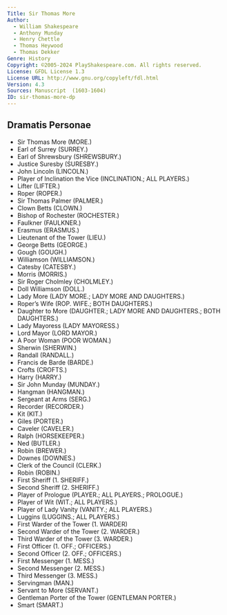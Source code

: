 ```yaml
---
Title: Sir Thomas More
Author: 
  - William Shakespeare
  - Anthony Munday
  - Henry Chettle
  - Thomas Heywood
  - Thomas Dekker
Genre: History
Copyright: ©2005-2024 PlayShakespeare.com. All rights reserved.
License: GFDL License 1.3
License URL: http://www.gnu.org/copyleft/fdl.html
Version: 4.3
Sources: Manuscript  (1603-1604)
ID: sir-thomas-more-dp
---
```


## Dramatis Personae


- Sir Thomas More (MORE.)
- Earl of Surrey (SURREY.)
- Earl of Shrewsbury (SHREWSBURY.)
- Justice Suresby (SURESBY.)
- John Lincoln (LINCOLN.)
- Player of Inclination the Vice (INCLINATION.; ALL PLAYERS.)
- Lifter (LIFTER.)
- Roper (ROPER.)
- Sir Thomas Palmer (PALMER.)
- Clown Betts (CLOWN.)
- Bishop of Rochester (ROCHESTER.)
- Faulkner (FAULKNER.)
- Erasmus (ERASMUS.)
- Lieutenant of the Tower (LIEU.)
- George Betts (GEORGE.)
- Gough (GOUGH.)
- Williamson (WILLIAMSON.)
- Catesby (CATESBY.)
- Morris (MORRIS.)
- Sir Roger Cholmley (CHOLMLEY.)
- Doll Williamson (DOLL.)
- Lady More (LADY MORE.; LADY MORE AND DAUGHTERS.)
- Roper’s Wife (ROP. WIFE.; BOTH DAUGHTERS.)
- Daughter to More (DAUGHTER.; LADY MORE AND DAUGHTERS.; BOTH DAUGHTERS.)
- Lady Mayoress (LADY MAYORESS.)
- Lord Mayor (LORD MAYOR.)
- A Poor Woman (POOR WOMAN.)
- Sherwin (SHERWIN.)
- Randall (RANDALL.)
- Francis de Barde (BARDE.)
- Crofts (CROFTS.)
- Harry (HARRY.)
- Sir John Munday (MUNDAY.)
- Hangman (HANGMAN.)
- Sergeant at Arms (SERG.)
- Recorder (RECORDER.)
- Kit (KIT.)
- Giles (PORTER.)
- Caveler (CAVELER.)
- Ralph (HORSEKEEPER.)
- Ned (BUTLER.)
- Robin (BREWER.)
- Downes (DOWNES.)
- Clerk of the Council (CLERK.)
- Robin (ROBIN.)
- First Sheriff (1. SHERIFF.)
- Second Sheriff (2. SHERIFF.)
- Player of Prologue (PLAYER.; ALL PLAYERS.; PROLOGUE.)
- Player of Wit (WIT.; ALL PLAYERS.)
- Player of Lady Vanity (VANITY.; ALL PLAYERS.)
- Luggins (LUGGINS.; ALL PLAYERS.)
- First Warder of the Tower (1. WARDER)
- Second Warder of the Tower (2. WARDER.)
- Third Warder of the Tower (3. WARDER.)
- First Officer (1. OFF.; OFFICERS.)
- Second Officer (2. OFF.; OFFICERS.)
- First Messenger (1. MESS.)
- Second Messenger (2. MESS.)
- Third Messenger (3. MESS.)
- Servingman (MAN.)
- Servant to More (SERVANT.)
- Gentleman Porter of the Tower (GENTLEMAN PORTER.)
- Smart (SMART.)
